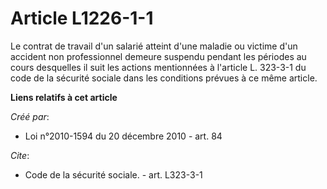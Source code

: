 # Article L1226-1-1

Le contrat de travail d'un salarié atteint d'une maladie ou victime d'un accident non professionnel demeure suspendu pendant
les périodes au cours desquelles il suit les actions mentionnées à l'article L. 323-3-1 du code de la sécurité sociale dans
les conditions prévues à ce même article.

**Liens relatifs à cet article**

_Créé par_:

  - Loi n°2010-1594 du 20 décembre 2010 - art. 84

_Cite_:

  - Code de la sécurité sociale. - art. L323-3-1
